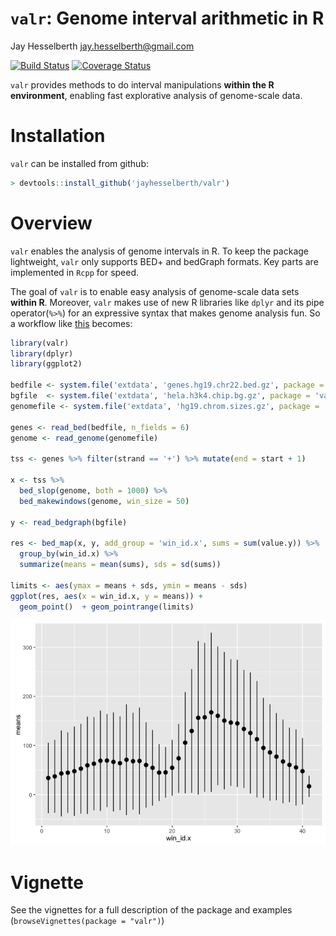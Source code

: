 `valr`: Genome interval arithmetic in R
================
Jay Hesselberth <jay.hesselberth@gmail.com>

[![Build Status](https://travis-ci.com/jayhesselberth/valr.svg?token=Q9WRSyqYnpS7KpFfTscp&branch=master)](https://travis-ci.com/jayhesselberth/valr) [![Coverage Status](https://img.shields.io/codecov/c/github/jayhesselberth/valr/master.svg)](https://codecov.io/github/jayhesselberth/valr?branch=master)

`valr` provides methods to do interval manipulations **within the R environment**, enabling fast explorative analysis of genome-scale data.

Installation
============

`valr` can be installed from github:

``` r
> devtools::install_github('jayhesselberth/valr')
```

Overview
========

`valr` enables the analysis of genome intervals in R. To keep the package lightweight, `valr` only supports BED+ and bedGraph formats. Key parts are implemented in `Rcpp` for speed.

The goal of `valr` is to enable easy analysis of genome-scale data sets **within R**. Moreover, `valr` makes use of new R libraries like `dplyr` and its pipe operator(`%>%`) for an expressive syntax that makes genome analysis fun. So a workflow like [this](https://github.com/arq5x/bedtools-protocols/blob/master/bedtools.md#bp3-plot-transcription-factor-occupancy-surrounding-the-transcription-start-site) becomes:

``` r
library(valr)
library(dplyr)
library(ggplot2)

bedfile <- system.file('extdata', 'genes.hg19.chr22.bed.gz', package = 'valr')
bgfile  <- system.file('extdata', 'hela.h3k4.chip.bg.gz', package = 'valr')
genomefile <- system.file('extdata', 'hg19.chrom.sizes.gz', package = 'valr')

genes <- read_bed(bedfile, n_fields = 6)
genome <- read_genome(genomefile)

tss <- genes %>% filter(strand == '+') %>% mutate(end = start + 1)

x <- tss %>%
  bed_slop(genome, both = 1000) %>%
  bed_makewindows(genome, win_size = 50)

y <- read_bedgraph(bgfile)

res <- bed_map(x, y, add_group = 'win_id.x', sums = sum(value.y)) %>%
  group_by(win_id.x) %>%
  summarize(means = mean(sums), sds = sd(sums))

limits <- aes(ymax = means + sds, ymin = means - sds)
ggplot(res, aes(x = win_id.x, y = means)) +
  geom_point()  + geom_pointrange(limits)
```

![](README-tss_signal_example-1.png)<!-- -->

Vignette
========

See the vignettes for a full description of the package and examples (`browseVignettes(package = "valr")`)
